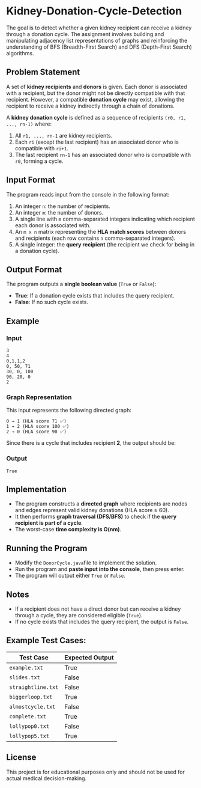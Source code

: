 # Kidney-Donation-Cycle-Detection

The goal is to detect whether a given kidney recipient can receive a kidney through a donation cycle. The assignment involves building and manipulating adjacency list representations of graphs and reinforcing the understanding of BFS (Breadth-First Search) and DFS (Depth-First Search) algorithms.

## Problem Statement
A set of **kidney recipients** and **donors** is given. Each donor is associated with a recipient, but the donor might not be directly compatible with that recipient. However, a compatible **donation cycle** may exist, allowing the recipient to receive a kidney indirectly through a chain of donations.

A **kidney donation cycle** is defined as a sequence of recipients `(r0, r1, ..., rn-1)` where:
1. All `r1, ..., rn-1` are kidney recipients.
2. Each `ri` (except the last recipient) has an associated donor who is compatible with `ri+1`.
3. The last recipient `rn-1` has an associated donor who is compatible with `r0`, forming a cycle.

## Input Format
The program reads input from the console in the following format:

1. An integer `n`: the number of recipients.
2. An integer `m`: the number of donors.
3. A single line with `m` comma-separated integers indicating which recipient each donor is associated with.
4. An `m x n` matrix representing the **HLA match scores** between donors and recipients (each row contains `n` comma-separated integers).
5. A single integer: the **query recipient** (the recipient we check for being in a donation cycle).

## Output Format
The program outputs a **single boolean value** (`True` or `False`):
- **True**: If a donation cycle exists that includes the query recipient.
- **False**: If no such cycle exists.

## Example
### Input
```
3
4
0,1,1,2
0, 50, 71
30, 0, 100
90, 20, 0
2
```

### Graph Representation
This input represents the following directed graph:
```
0 → 1 (HLA score 71 ✅)
1 → 2 (HLA score 100 ✅)
2 → 0 (HLA score 90 ✅)
```
Since there is a cycle that includes recipient **2**, the output should be:

### Output
```
True
```

## Implementation
- The program constructs a **directed graph** where recipients are nodes and edges represent valid kidney donations (HLA score ≥ 60).
- It then performs **graph traversal (DFS/BFS)** to check if the **query recipient is part of a cycle**.
- The worst-case **time complexity is O(nm)**.

## Running the Program
- Modify the `DonorCycle.java`file to implement the solution.
- Run the program and **paste input into the console**, then press enter.
- The program will output either `True` or `False`.

## Notes
- If a recipient does not have a direct donor but can receive a kidney through a cycle, they are considered eligible (`True`).
- If no cycle exists that includes the query recipient, the output is `False`.

## Example Test Cases:
| Test Case      | Expected Output |
|---------------|----------------|
| `example.txt`  | True           |
| `slides.txt`   | False          |
| `straightline.txt` | False      |
| `biggerloop.txt` | True        |
| `almostcycle.txt` | False      |
| `complete.txt` | True          |
| `lollypop0.txt` | False        |
| `lollypop5.txt` | True         |

## License
This project is for educational purposes only and should not be used for actual medical decision-making.
